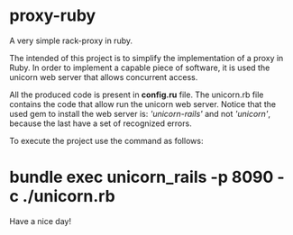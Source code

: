 # proxy-ruby
A very simple rack-proxy in ruby.

The intended of this project is to simplify the implementation of a proxy in Ruby. In order to implement a capable piece of software, it is used the unicorn web server that allows concurrent access.

All the produced code is present in **config.ru** file. The unicorn.rb file contains the code that allow run the unicorn web server.
Notice that  the used gem to install the web server is: *'unicorn-rails'* and not *'unicorn'*, because the last have a set of recognized errors.

To execute the project use the command as follows:
# bundle exec unicorn_rails -p 8090 -c ./unicorn.rb

Have a nice day!
